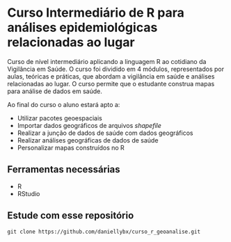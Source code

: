 # Curso Intermediário de R para análises epidemiológicas relacionadas ao lugar

Curso de nível intermediário aplicando a linguagem R ao cotidiano da Vigilância em Saúde. O curso foi dividido em 4 módulos, representados por aulas, teóricas e práticas, que abordam a vigilância em saúde e análises relacionadas ao lugar. O curso permite que o estudante construa mapas para análise de dados em saúde. 

Ao final do curso o aluno estará apto a:

- Utilizar pacotes geoespaciais 
- Importar dados geográficos de arquivos *shapefile*
- Realizar a junção de dados de saúde com dados geográficos
- Realizar análises geográficas de dados de saúde
- Personalizar mapas construídos no R

## Ferramentas necessárias

- R
- RStudio

## Estude com esse repositório

````
git clone https://github.com/daniellybx/curso_r_geoanalise.git
````
